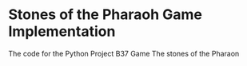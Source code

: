 # Stones of the Pharaoh Game Implementation
The code for the Python Project B37 Game The stones of the Pharaon
